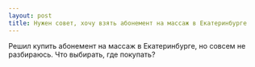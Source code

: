 ```yaml
---
layout: post 
title: Нужен совет, хочу взять абонемент на массаж в Екатеринбурге 
--- 
```

Решил купить абонемент на массаж в Екатеринбурге, но совсем не разбираюсь. Что выбирать, где покупать?
